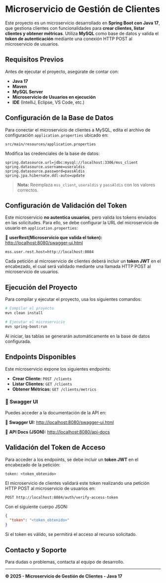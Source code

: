 # Microservicio de Gestión de Clientes

Este proyecto es un microservicio desarrollado en **Spring Boot con Java 17**, que gestiona clientes con funcionalidades para **crear clientes, listar clientes y obtener métricas**. Utiliza **MySQL** como base de datos y valida el **token de autenticación** mediante una conexión HTTP POST al microservicio de usuarios.

## Requisitos Previos
Antes de ejecutar el proyecto, asegúrate de contar con:

- **Java 17**
- **Maven**
- **MySQL Server**
- **Microservicio de Usuarios en ejecución**
- **IDE** (IntelliJ, Eclipse, VS Code, etc.)

## Configuración de la Base de Datos
Para conectar el microservicio de clientes a MySQL, edita el archivo de configuración `application.properties` ubicado en:

```
src/main/resources/application.properties
```

Modifica las credenciales de la base de datos:

```properties
spring.datasource.url=jdbc:mysql://localhost:3306/mss_client
spring.datasource.username=useraldis
spring.datasource.password=passAldis
spring.jpa.hibernate.ddl-auto=update
```

> **Nota:** Reemplaza `mss_client`, `useraldis` y `passAldis` con los valores correctos.

## Configuración de Validación del Token
Este microservicio **no autentica usuarios**, pero valida los tokens enviados en las solicitudes. Para ello, se debe configurar la URL del microservicio de usuario en `application.properties`:

📌 **userRest(Microservicio que valida el token):** [http://localhost:8080/swagger-ui.html](https://github.com/almeidaAldis/userRest)

```properties
mss.user.rest.host=http://localhost:8084
```

Cada petición al microservicio de clientes deberá incluir un **token JWT** en el encabezado, el cual será validado mediante una llamada HTTP POST al microservicio de usuarios.

## Ejecución del Proyecto
Para compilar y ejecutar el proyecto, usa los siguientes comandos:

```sh
# Compilar el proyecto
mvn clean install

# Ejecutar el microservicio
mvn spring-boot:run
```

Al iniciar, las tablas se generarán automáticamente en la base de datos configurada.


## Endpoints Disponibles
Este microservicio expone los siguientes endpoints:

- **Crear Cliente:** `POST /clients`
- **Listar Clientes:** `GET /clients`
- **Obtener Métricas:** `GET /clients/metrics`

### 📌 Swagger UI
Puedes acceder a la documentación de la API en:

📌 **Swagger UI:** [http://localhost:8080/swagger-ui.html](http://localhost:8080/swagger-ui.html)

📌 **API Docs (JSON):** [http://localhost:8080/api-docs](http://localhost:8080/api-docs)

## Validación del Token de Acceso
Para acceder a los endpoints, se debe incluir un **token JWT** en el encabezado de la petición:

```http
token: <token_obtenido>
```

El microservicio de clientes validará este token realizando una petición HTTP POST al microservicio de usuarios en:

```http
POST http://localhost:8084/auth/verify-access-token
```

Con el siguiente cuerpo JSON:

```json
{
  "token": "<token_obtenido>"
}
```

Si el token es válido, se permitirá el acceso al recurso solicitado.

## Contacto y Soporte
Para dudas o problemas, contacta al equipo de desarrollo.

---
**© 2025 - Microservicio de Gestión de Clientes - Java 17**


